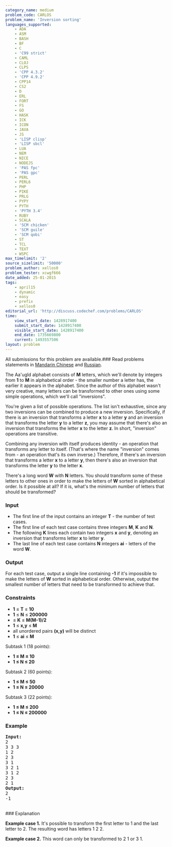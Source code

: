 ```yaml
---
category_name: medium
problem_code: CARLOS
problem_name: 'Inversion sorting'
languages_supported:
    - ADA
    - ASM
    - BASH
    - BF
    - C
    - 'C99 strict'
    - CAML
    - CLOJ
    - CLPS
    - 'CPP 4.3.2'
    - 'CPP 4.9.2'
    - CPP14
    - CS2
    - D
    - ERL
    - FORT
    - FS
    - GO
    - HASK
    - ICK
    - ICON
    - JAVA
    - JS
    - 'LISP clisp'
    - 'LISP sbcl'
    - LUA
    - NEM
    - NICE
    - NODEJS
    - 'PAS fpc'
    - 'PAS gpc'
    - PERL
    - PERL6
    - PHP
    - PIKE
    - PRLG
    - PYPY
    - PYTH
    - 'PYTH 3.4'
    - RUBY
    - SCALA
    - 'SCM chicken'
    - 'SCM guile'
    - 'SCM qobi'
    - ST
    - TCL
    - TEXT
    - WSPC
max_timelimit: '2'
source_sizelimit: '50000'
problem_author: xellos0
problem_tester: xcwgf666
date_added: 25-01-2015
tags:
    - april15
    - dynamic
    - easy
    - prefix
    - xellos0
editorial_url: 'http://discuss.codechef.com/problems/CARLOS'
time:
    view_start_date: 1428917400
    submit_start_date: 1428917400
    visible_start_date: 1428917400
    end_date: 1735669800
    current: 1493557506
layout: problem
---
```

All submissions for this problem are available.###  Read problems statements in [Mandarin Chinese](http://www.codechef.com/download/translated/APRIL15/mandarin/CARLOS.pdf) and [Russian](http://www.codechef.com/download/translated/APRIL15/russian/CARLOS.pdf).

The Aa'ugld alphabet consists of **M** letters, which we'll denote by integers from **1** to **M** in alphabetical order - the smaller number a letter has, the earlier it appears in the alphabet. Since the author of this alphabet wasn't very creative, many letters can be transformed to other ones using some simple operations, which we'll call "inversions".

You're given a list of possible operations. The list isn't exhaustive, since any two inversions can be combined to produce a new inversion. Specifically, if there is an inversion that transforms a letter **x** to a letter **y** and an inversion that transforms the letter **y** to a letter **z**, you may assume that there's also an inversion that transforms the letter **x** to the letter **z**. In short, "inversion" operations are transitive.

Combining any inversion with itself produces identity - an operation that transforms any letter to itself. (That's where the name "inversion" comes from - an operation that's its own inverse.) Therefore, if there's an inversion that transforms a letter **x** to a letter **y**, then there's also an inversion that transforms the letter **y** to the letter **x**.

There's a long word **W** with **N** letters. You should transform some of these letters to other ones in order to make the letters of **W** sorted in alphabetical order. Is it possible at all? If it is, what's the minimum number of letters that should be transformed?

### Input

- The first line of the input contains an integer **T** - the number of test cases.
- The first line of each test case contains three integers **M**, **K** and **N**.
- The following **K** lines each contain two integers **x** and **y**, denoting an inversion that transforms letter **x** to letter **y**.
- The last line of each test case contains **N** integers **ai** - letters of the word **W**.

### Output

For each test case, output a single line containing **-1** if it's impossible to make the letters of **W** sorted in alphabetical order. Otherwise, output the smallest number of letters that need to be transformed to achieve that.

### Constraints

- **1** ≤ **T** ≤ **10**
- **1** ≤ **N** ≤ **200000**
- ≤ **K** ≤ **M(M-1)/2**
- **1** ≤ **x,y** ≤ **M**
- all unordered pairs **(x,y)** will be distinct
- **1** ≤ **ai** ≤ **M**

Subtask 1 (18 points):

- **1 ≤ M ≤ 10**
- **1 ≤ N ≤ 20**

Subtask 2 (60 points):

- **1 ≤ M ≤ 50**
- **1 ≤ N ≤ 20000**

Subtask 3 (22 points):

- **1 ≤ M ≤ 200**
- **1 ≤ N ≤ 200000**

### Example

<pre><b>Input:</b>
2
3 3 3
1 2
2 3
3 1
3 2 1
3 1 2
2 3
2 1
<b>Output:</b>
2
-1

</pre>### Explanation
**Example case 1.** It's possible to transform the first letter to 1 and the last letter to 2. The resulting word has letters 1 2 2.

**Example case 2.** This word can only be transformed to 2 1 or 3 1.
